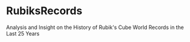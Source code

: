 # RubiksRecords
Analysis and Insight on the History of Rubik's Cube World Records in the Last 25 Years
